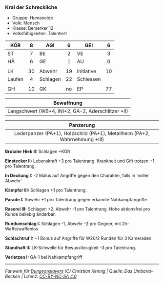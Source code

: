 ### Kral der Schreckliche

- Gruppe: Humanoide
- Volk: Mensch
- Klasse: Berserker 12
- Volksfähigkeiten: Talentiert

| KÖR    |  8  | AGI      |  6  | GEI        |  6  |
| ------ | :-: | -------- | :-: | ---------- | :-: |
| ST     |  7  | BE       |  2  | VE         |  3  |
| HÄ     |  6  | GE       |  1  | AU         |  0  |
|        |     |          |     |            |     |
| LK     | 30  | Abwehr   | 19  | Initiative | 10  |
| Laufen |  4  | Schlagen | 22  | Schiessen  |     |
|        |     |          |     |            |     |
| GH     | 10  | GK       | no  | EP         | 77  |

|                     Bewaffnung                     |
| :------------------------------------------------: |
| Langschwert (WB+4, INI+2, GA-2, Aderschlitzer +II) |

|                                 Panzerung                                  |
| :------------------------------------------------------------------------: |
| Lederpanzer (PA+1), Holzschild (PA+1), Metallhelm (PA+2, Wahrnehmung +III) |

**Brutaler Hieb II:** Schlagen +KÖR

**Einstecker II:** Lebenskraft +3 pro Talentrang. Krankheit und Gift trotzen +1 pro Talentrang.

**In Deckung I:** -2 Malus auf Angriffe gegen den Charakter, falls in 'voller Abwehr'

**Kämpfer III:** Schlagen +1 pro Talentrang.

**Parade I:** Abwehr +1 pro Talentrang gegen erkannte Nahkampfangriffe.

**Raserei III:** Schlagen +2, Abwehr -1 pro Talentrang. Höhe aktionsfrei pro Runde beliebig änderbar.

**Rundumschlag I:** Schlagen -1, Abwehr -2 pro Gegner, mit 2h-Waffe/waffenlos

**Schlachtruf I:** +1 Bonus auf Angriffe für W20/2 Runden für 3 Kameraden

**Standhaft II:** LK-Schwelle für Bewusstlosigkeit -3 pro Talentrang.

**Verletzen I:** GA-1 bei Nahkampfangriff

---

_Fanwerk für [Dungeonslayers](https://www.dungeonslayers.net/) (C) Christian Kennig | Quelle: Das Umbarla-Becken | Lizenz: [CC-BY-NC-SA 4.0](https://creativecommons.org/licenses/by-nc-sa/4.0/deed.de)_

